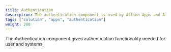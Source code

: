 ```yaml
---
title: Authentication
description: The authentication component is used by Altinn Apps and Altinn Platform to authenticate users and system
tags: ["solution", "apps", "authentication"]
weight: 200
---
```



The Authentication component gives authentication functionality needed for user and systems